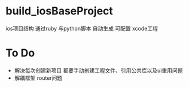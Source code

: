 # build_iosBaseProject
ios项目结构
通过ruby 与python脚本 自动生成 可配置 xcode工程
# To Do
- 解决每次创建新项目 都要手动创建工程文件、引用公共库以及ui重用问题
- 解耦框架 router问题
